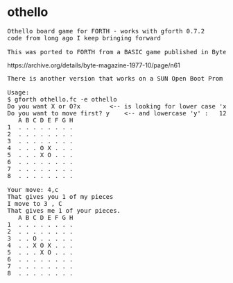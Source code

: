# othello
<pre>
Othello board game for FORTH - works with gforth 0.7.2
code from long ago I keep bringing forward

This was ported to FORTH from a BASIC game published in Byte Magazine long, long ago in Oct 1977</pre>  https://archive.org/details/byte-magazine-1977-10/page/n61
<pre>
There is another version that works on a SUN Open Boot Prom also!

Usage: 
$ gforth othello.fc -e othello
Do you want X or O?x		<-- is looking for lower case 'x' :   120 = if
Do you want to move first? y    <-- and lowercase 'y' :   121 = if
   A B C D E F G H
1  . . . . . . . .
2  . . . . . . . .
3  . . . . . . . .
4  . . . O X . . .
5  . . . X O . . .
6  . . . . . . . .
7  . . . . . . . .
8  . . . . . . . .

Your move: 4,c
That gives you 1 of my pieces 
I move to 3 , C
That gives me 1 of your pieces. 
   A B C D E F G H
1  . . . . . . . .
2  . . . . . . . .
3  . . O . . . . .
4  . . X O X . . .
5  . . . X O . . .
6  . . . . . . . .
7  . . . . . . . .
8  . . . . . . . .
</pre>


